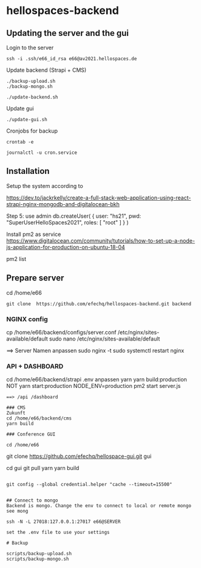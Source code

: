 # hellospaces-backend


## Updating the server and the gui

Login to the server
```
ssh -i .ssh/e66_id_rsa e66@av2021.hellospaces.de
````

Update backend (Strapi + CMS)
```
./backup-upload.sh
./backup-mongo.sh

./update-backend.sh
```

Update gui
```
./update-gui.sh
```

Cronjobs for backup
```
crontab -e

journalctl -u cron.service
```


## Installation 

Setup the system according to 

https://dev.to/jackrkelly/create-a-full-stack-web-application-using-react-strapi-nginx-mongodb-and-digitalocean-bkh


Step 5:
use admin
db.createUser(
  {
    user: "hs21",
    pwd: "SuperUserHelloSpaces2021",
    roles: [ "root" ]
  }
)


Install pm2 as service
https://www.digitalocean.com/community/tutorials/how-to-set-up-a-node-js-application-for-production-on-ubuntu-18-04

pm2 list

## Prepare server 
cd /home/e66
```
git clone  https://github.com/efechq/hellospaces-backend.git backend
```

### NGINX config
cp /home/e66/backend/configs/server.conf /etc/nginx/sites-available/default
sudo nano /etc/nginx/sites-available/default

==> Server Namen anpassen
sudo nginx -t
sudo systemctl restart nginx

### API + DASHBOARD

cd /home/e66/backend/strapi
.env anpassen
yarn
yarn build:production
NOT    yarn start:production
NODE_ENV=production pm2 start server.js

```
==> /api /dashboard

### CMS
Zukunft
cd /home/e66/backend/cms
yarn build

### Conference GUI

cd /home/e66
```
git clone https://github.com/efechq/hellospace-gui.git gui

cd gui
git pull
yarn
yarn build
```

git config --global credential.helper "cache --timeout=15500"


## Connect to mongo
Backend is mongo. Change the env to connect to local or remote mongo see mong

ssh -N -L 27018:127.0.0.1:27017 e66@SERVER

set the .env file to use your settings

# Backup

scripts/backup-upload.sh 
scripts/backup-mongo.sh 